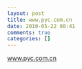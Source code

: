 ```yaml
---
layout: post
title: www.pyc.com.cn
date: 2010-05-22 00:41
comments: true
categories: []
---
```

www.pyc.com.cn<br/>
